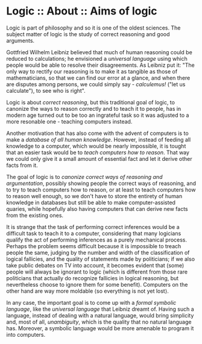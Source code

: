 # Logic :: About :: Aims of logic

Logic is part of philosophy and so it is one of the oldest sciences. The subject matter of logic is the study of correct reasoning and good arguments.

Gottfried Wilhelm Leibniz believed that much of human reasoning could be reduced to calculations; he envisioned a *universal language* using which people would be able to resolve their disagreements. As Leibniz put it: "The only way to rectify our reasoning is to make it as tangible as those of mathematicians, so that we can find our error at a glance, and when there are disputes among persons, we could simply say - *calculemus!* ("let us calculate"), to see who is right".

Logic is about *correct reasoning*, but this traditional goal of logic, to canonize the ways to reason correctly and to teach it to people, has in modern age turned out to be too an ingrateful task so it was adjusted to a more resonable one - teaching computers instead.

Another motivation that has also come with the advent of computers is to make a *database of all human knowledge*. However, instead of feeding all knowledge to a computer, which would be nearly impossible, it is tought that an easier task would be to *teach computers how to reason*. That way we could only give it a small amount of essential fact and let it derive other facts from it.

The goal of logic is to *canonize correct ways of reasoning and argumentation*, possibly showing people the correct ways of reasoning, and to try to teach computers how to reason, or at least to teach computers how to reason well enough, so we don't have to store the entirety of human knowledge in databases but still be able to make computer-assisted quaries, while hopefully also having computers that can derive new facts from the existing ones.

It is strange that the task of performing correct inferences would be a difficult task to teach it to a computer, considering that many logicians qualify the act of performing inferences as a purely mechanical process. Perhaps the problem seems difficult because it is impossible to treach people the same, judging by the number and width of the classification of logical fallicies, and the quality of statements made by politicians; if we also take public debates on TV into account, it becomes evident that (some) people will always be ignorant to logic (which is different from those rare politicians that actually do recognize fallicies in logical reasoning, but nevertheless choose to ignore them for some benefit). Computers on the other hand are way more moldable ⟨so everything is not yet lost⟩.

In any case, the important goal is to come up with a *formal symbolic language*, like the *universal language* that Leibniz dreamt of. Having such a language, instead of dealing with a natural language, would bring simplicity and, most of all, *unambiguity*, which is the quality that no natural language has. Moreover, a symbolic language would be more amenable to program it into computers.
